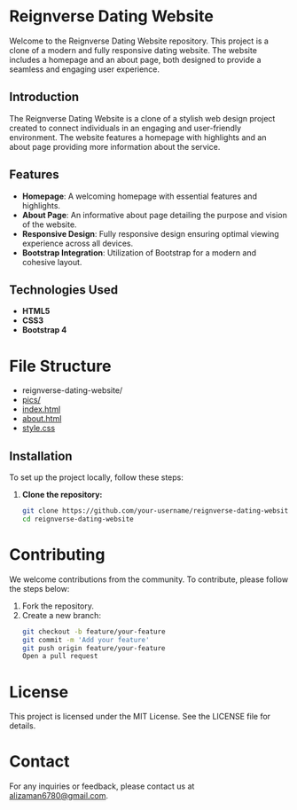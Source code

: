 # Reignverse Dating Website

Welcome to the Reignverse Dating Website repository. This project is a clone of a modern and fully responsive dating website. The website includes a homepage and an about page, both designed to provide a seamless and engaging user experience.

## Introduction

The Reignverse Dating Website is a clone of a stylish web design project created to connect individuals in an engaging and user-friendly environment. The website features a homepage with highlights and an about page providing more information about the service.

## Features

- **Homepage**: A welcoming homepage with essential features and highlights.
- **About Page**: An informative about page detailing the purpose and vision of the website.
- **Responsive Design**: Fully responsive design ensuring optimal viewing experience across all devices.
- **Bootstrap Integration**: Utilization of Bootstrap for a modern and cohesive layout.

## Technologies Used

- **HTML5**
- **CSS3**
- **Bootstrap 4**

# File Structure

- reignverse-dating-website/
- [pics/](pics/)
- [index.html](index.html)
- [about.html](about.html)
- [style.css](style.css)


## Installation

To set up the project locally, follow these steps:

1. **Clone the repository:**
   ```bash
   git clone https://github.com/your-username/reignverse-dating-website.git
   cd reignverse-dating-website
   
# Contributing

We welcome contributions from the community. To contribute, please follow the steps below:

1. Fork the repository.
2. Create a new branch:
   ```bash
   git checkout -b feature/your-feature
   git commit -m 'Add your feature'
   git push origin feature/your-feature
   Open a pull request

# License
This project is licensed under the MIT License. See the LICENSE file for details.

# Contact
For any inquiries or feedback, please contact us at alizaman6780@gmail.com.

